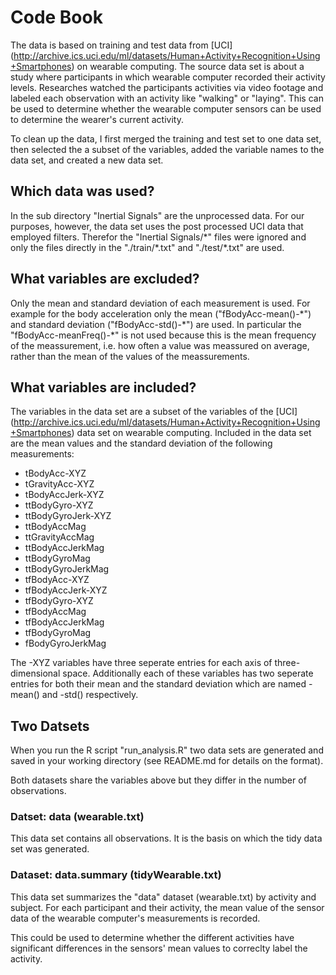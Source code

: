 # Code Book 

The data is based on training and test data from [UCI]
(http://archive.ics.uci.edu/ml/datasets/Human+Activity+Recognition+Using+Smartphones)
on wearable computing. The source data set is about a study where 
participants in which wearable computer recorded their activity levels. 
Researches watched the participants activities via video footage and 
labeled each observation with an activity like "walking" or "laying". 
This can be used to determine whether the wearable computer sensors 
can be used to determine the wearer's current activity. 

To clean up the data, I first merged the training and test set to one data
set, then selected the a subset of the variables, added the variable
names to the data set, and created a new data set. 

## Which data was used? 
In the sub directory "Inertial Signals" are the unprocessed data. For our purposes, 
however, the data set uses the post processed UCI data that employed filters. 
Therefor the "Inertial Signals/\*" files were ignored and only the files
directly in the "./train/\*.txt" and "./test/\*.txt" are used. 

## What variables are excluded? 
Only the mean and standard deviation of each measurement is used. For 
example for the body acceleration only the mean ("fBodyAcc-mean()-\*")
and standard deviation ("fBodyAcc-std()-\*") are used. In particular 
the "fBodyAcc-meanFreq()-\*" is not used because this is the mean 
frequency of the meassurement, i.e. how often a value was 
meassured on average, rather than the mean of the values of the 
meassurements. 

## What variables are included? 
The variables in the data set are a subset of the variables of the [UCI]
(http://archive.ics.uci.edu/ml/datasets/Human+Activity+Recognition+Using+Smartphones)
data set on wearable computing. Included in the data set are the mean
values and the standard deviation of the following measurements: 

* tBodyAcc-XYZ
* tGravityAcc-XYZ
* tBodyAccJerk-XYZ
* ttBodyGyro-XYZ
* ttBodyGyroJerk-XYZ
* ttBodyAccMag
* ttGravityAccMag
* ttBodyAccJerkMag
* ttBodyGyroMag
* ttBodyGyroJerkMag
* tfBodyAcc-XYZ
* tfBodyAccJerk-XYZ
* tfBodyGyro-XYZ
* tfBodyAccMag
* tfBodyAccJerkMag
* tfBodyGyroMag
* fBodyGyroJerkMag

The -XYZ variables have three seperate entries for each axis of
three-dimensional space. Additionally each of these variables has 
two seperate entries for both their mean and the standard deviation
which are named -mean() and -std() respectively. 


## Two Datsets 
When you run the R script "run\_analysis.R" two data sets 
are generated and saved in your working directory (see README.md for
details on the format). 

Both datasets share the variables above but they differ in the 
number of observations. 

### Datset: data (wearable.txt)
This data set contains all observations. It is the basis on which 
the tidy data set was generated. 

### Dataset: data.summary (tidyWearable.txt) 
This data set summarizes the "data" dataset (wearable.txt) by activity 
and subject. For each participant and their activity, the mean value 
of the sensor data of the wearable computer's measurements is recorded. 

This could be used to determine whether the different activities have 
significant differences in the sensors' mean values to correclty label 
the activity. 


